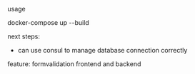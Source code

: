 usage

docker-compose up --build

next steps:
- can use consul to manage database connection correctly

feature:
formvalidation frontend and backend
